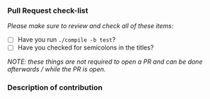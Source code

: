 ### Pull Request check-list

_Please make sure to review and check all of these items:_

- [ ] Have you run `./compile -b test`?
- [ ] Have you checked for semicolons in the titles?

_NOTE: these things are not required to open a PR and can be done
afterwards / while the PR is open._

### Description of contribution
<!-- Please brief description of the contribution. If you are adding new Sabbath School content, please mention the language, lesson in this format
 language_code/quarterly_id/week_number. For example, en/2018-02/01, which corresponds to first week of second quarter of 2018 in English.
 -->